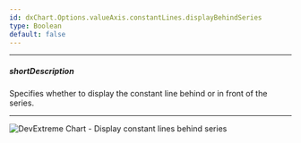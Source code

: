 ```yaml
---
id: dxChart.Options.valueAxis.constantLines.displayBehindSeries
type: Boolean
default: false
---
```

---
##### shortDescription
Specifies whether to display the constant line behind or in front of the series.

---
![DevExtreme Chart - Display constant lines behind series](/images/ChartJS/chart_valueAxis_constantLines_displayBehindSeries.png)